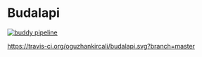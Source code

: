 # Budalapi

[![buddy pipeline](https://app.buddy.works/oguzhankircali/budalapi/pipelines/pipeline/206656/badge.svg?token=4bdf7c28ae0bdedfc29e0fcb082c486b97c522de5cc9d1b4682c9703f76390ee "buddy pipeline")](https://app.buddy.works/oguzhankircali/budalapi/pipelines/pipeline/206656)

https://travis-ci.org/oguzhankircali/budalapi.svg?branch=master
